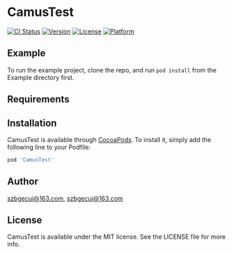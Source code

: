# CamusTest

[![CI Status](https://img.shields.io/travis/szbgecui@163.com/CamusTest.svg?style=flat)](https://travis-ci.org/szbgecui@163.com/CamusTest)
[![Version](https://img.shields.io/cocoapods/v/CamusTest.svg?style=flat)](https://cocoapods.org/pods/CamusTest)
[![License](https://img.shields.io/cocoapods/l/CamusTest.svg?style=flat)](https://cocoapods.org/pods/CamusTest)
[![Platform](https://img.shields.io/cocoapods/p/CamusTest.svg?style=flat)](https://cocoapods.org/pods/CamusTest)

## Example

To run the example project, clone the repo, and run `pod install` from the Example directory first.

## Requirements

## Installation

CamusTest is available through [CocoaPods](https://cocoapods.org). To install
it, simply add the following line to your Podfile:

```ruby
pod 'CamusTest'
```

## Author

szbgecui@163.com, szbgecui@163.com

## License

CamusTest is available under the MIT license. See the LICENSE file for more info.
